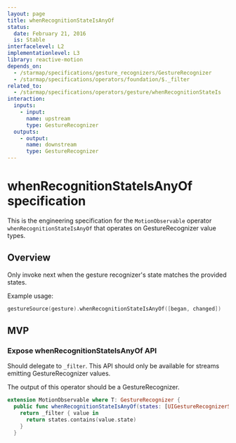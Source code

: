 ```yaml
---
layout: page
title: whenRecognitionStateIsAnyOf
status:
  date: February 21, 2016
  is: Stable
interfacelevel: L2
implementationlevel: L3
library: reactive-motion
depends_on:
  - /starmap/specifications/gesture_recognizers/GestureRecognizer
  - /starmap/specifications/operators/foundation/$._filter
related_to:
  - /starmap/specifications/operators/gesture/whenRecognitionStateIs
interaction:
  inputs:
    - input:
      name: upstream
      type: GestureRecognizer
  outputs:
    - output:
      name: downstream
      type: GestureRecognizer
---
```


# whenRecognitionStateIsAnyOf specification

This is the engineering specification for the `MotionObservable` operator `whenRecognitionStateIsAnyOf` that
operates on GestureRecognizer value types.

## Overview

Only invoke next when the gesture recognizer's state matches the provided states.

Example usage:

```swift
gestureSource(gesture).whenRecognitionStateIsAnyOf([began, changed])
```

## MVP

### Expose whenRecognitionStateIsAnyOf API

Should delegate to `_filter`. This API should only be available for streams emitting
GestureRecognizer values.

The output of this operator should be a GestureRecognizer.

```swift
extension MotionObservable where T: GestureRecognizer {
  public func whenRecognitionStateIsAnyOf(states: [UIGestureRecognizerState]) -> MotionObservable<T> {
    return _filter { value in
      return states.contains(value.state)
    }
  }
```
